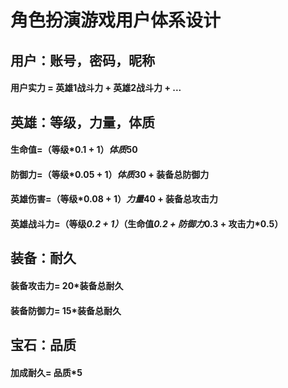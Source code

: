 # 角色扮演游戏用户体系设计

## 用户：账号，密码，昵称
#### 用户实力 = 英雄1战斗力 + 英雄2战斗力 + ...

## 英雄：等级，力量，体质
#### 生命值=（等级*0.1 + 1）*体质*50
#### 防御力=（等级*0.05 + 1）*体质*30 + 装备总防御力
#### 英雄伤害=（等级*0.08 + 1）*力量*40 + 装备总攻击力
#### 英雄战斗力=（等级*0.2 + 1）*（生命值*0.2 + 防御力*0.3 + 攻击力*0.5） 

## 装备：耐久
#### 装备攻击力= 20*装备总耐久
#### 装备防御力= 15*装备总耐久 

## 宝石：品质
#### 加成耐久= 品质*5
